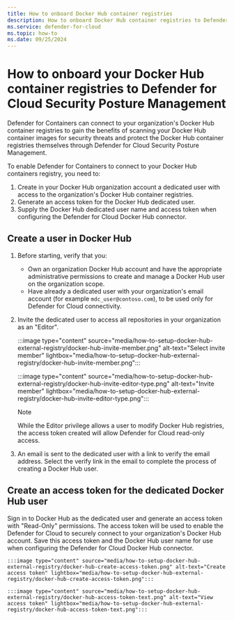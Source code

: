 ```yaml
---
title: How to onboard Docker Hub container registries
description: How to onboard Docker Hub container registries to Defender for Containers
ms.service: defender-for-cloud
ms.topic: how-to
ms.date: 09/25/2024
---
```


# How to onboard your Docker Hub container registries to Defender for Cloud Security Posture Management

Defender for Containers can connect to your organization's Docker Hub container registries to gain the benefits of scanning your Docker Hub container images for security threats and protect the Docker Hub container registries themselves through Defender for Cloud Security Posture Management.

To enable Defender for Containers to connect to your Docker Hub containers registry, you need to:

1. Create in your Docker Hub organization account a dedicated user with access to the organization's Docker Hub container registries.
1. Generate an access token for the Docker Hub dedicated user.
1. Supply the Docker Hub dedicated user name and access token when configuring the Defender for Cloud Docker Hub connector.

## Create a user in Docker Hub

1. Before starting, verify that you:
   * Own an organization Docker Hub account and have the appropriate administrative permissions to create and manage a Docker Hub user on the organization scope.
   * Have already a dedicated user with your organization's email account (for example `mdc_user@contoso.com`), to be used only for Defender for Cloud connectivity.

1. Invite the dedicated user to access all repositories in your organization as an "Editor".

    :::image type="content" source="media/how-to-setup-docker-hub-external-registry/docker-hub-invite-member.png" alt-text="Select invite member" lightbox="media/how-to-setup-docker-hub-external-registry/docker-hub-invite-member.png":::

    :::image type="content" source="media/how-to-setup-docker-hub-external-registry/docker-hub-invite-editor-type.png" alt-text="Invite member" lightbox="media/how-to-setup-docker-hub-external-registry/docker-hub-invite-editor-type.png":::

    > [!NOTE]
    > While the Editor privilege allows a user to modify Docker Hub registries, the access token created will allow Defender for Cloud read-only access.

1. An email is sent to the dedicated user with a link to verify the email address. Select the verify link in the email to complete the process of creating a Docker Hub user.

## Create an access token for the dedicated Docker Hub user

Sign in to Docker Hub as the dedicated user and generate an access token with "Read-Only" permissions. The access token will be used to enable the Defender for Cloud to securely connect to your organization's Docker Hub account. Save this access token and the Docker Hub user name for use when configuring the Defender for Cloud Docker Hub connector.

    :::image type="content" source="media/how-to-setup-docker-hub-external-registry/docker-hub-create-access-token.png" alt-text="Create access token" lightbox="media/how-to-setup-docker-hub-external-registry/docker-hub-create-access-token.png":::

    :::image type="content" source="media/how-to-setup-docker-hub-external-registry/docker-hub-access-token-text.png" alt-text="View access token" lightbox="media/how-to-setup-docker-hub-external-registry/docker-hub-access-token-text.png":::

